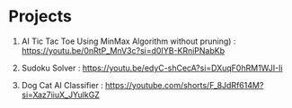 # Projects
1. AI Tic Tac Toe Using MinMax Algorithm without pruning) : https://youtu.be/0nRtP_MnV3c?si=d0IYB-KRniPNabKb

2. Sudoku Solver : https://youtu.be/edyC-shCecA?si=DXuqF0hRM1WJI-Ii

3. Dog Cat AI Classifier : https://youtube.com/shorts/F_8JdRf614M?si=Xaz7iiuX_JYulkGZ
